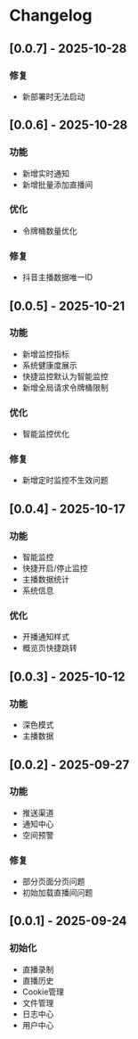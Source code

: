 # Changelog

## [0.0.7] - 2025-10-28

### 修复

- 新部署时无法启动

## [0.0.6] - 2025-10-28

### 功能

- 新增实时通知
- 新增批量添加直播间

### 优化

- 令牌桶数量优化

### 修复

- 抖音主播数据唯一ID

## [0.0.5] - 2025-10-21

### 功能

- 新增监控指标
- 系统健康度展示
- 快捷监控默认为智能监控
- 新增全局请求令牌桶限制

### 优化

- 智能监控优化

### 修复

- 新增定时监控不生效问题

## [0.0.4] - 2025-10-17

### 功能

- 智能监控
- 快捷开启/停止监控
- 主播数据统计
- 系统信息

### 优化

- 开播通知样式
- 概览页快捷跳转

## [0.0.3] - 2025-10-12

### 功能

- 深色模式
- 主播数据

## [0.0.2] - 2025-09-27

### 功能

- 推送渠道
- 通知中心
- 空间预警

### 修复

- 部分页面分页问题
- 初始加载直播间问题

## [0.0.1] - 2025-09-24

### 初始化

- 直播录制
- 直播历史
- Cookie管理
- 文件管理
- 日志中心
- 用户中心
